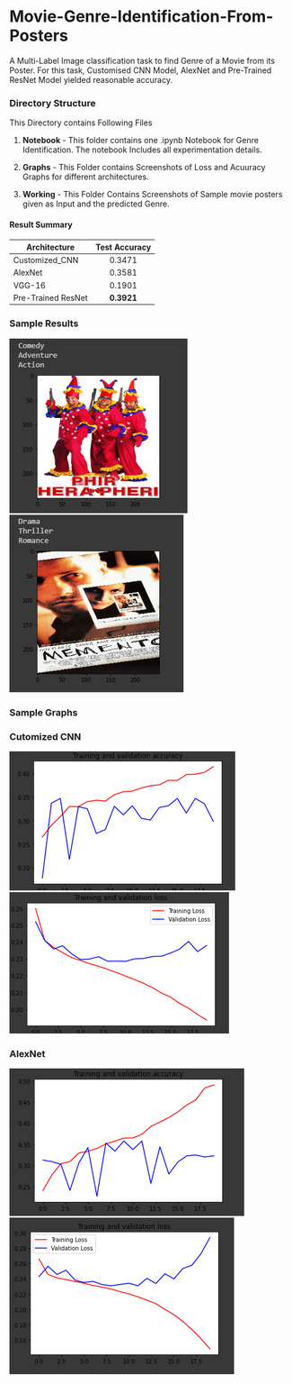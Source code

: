 # Movie-Genre-Identification-From-Posters

A Multi-Label Image classification task to find Genre of a Movie from its Poster. For this task, Customised CNN Model, AlexNet and Pre-Trained ResNet Model yielded reasonable accuracy.

### Directory Structure

This Directory contains Following Files

1. **Notebook** - This folder contains one .ipynb Notebook for Genre Identification. The notebook Includes all experimentation details.

2. **Graphs** - This Folder contains Screenshots of Loss and Acuuracy Graphs for different architectures.

3. **Working** - This Folder Contains Screenshots of Sample movie posters given as Input and the predicted Genre.

#### Result Summary

| Architecture               | Test Accuracy     |
| -------------              |:-----------------:|
| Customized_CNN             |  0.3471           |
| AlexNet                    |  0.3581           |
| VGG-16                     |  0.1901           |
| Pre-Trained ResNet         |**0.3921**           |

### Sample Results

![](Working/Phir-Hera-Pheri.PNG)
![](Working/Memento.PNG)

### Sample Graphs

### Cutomized CNN

![](Graphs/Customized_CNN/Customized_CNN_Accuracy.PNG)
![](Graphs/Customized_CNN/Customized_CNN_Loss.PNG)

### AlexNet

![](Graphs/AlexNet/Alex_Net_Accuracy.PNG)
![](Graphs/AlexNet/Alex_Net_Loss.PNG)
